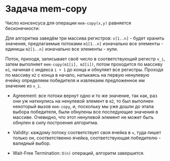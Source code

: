 # Задача mem-copy

Число консенсуса для операции `mem-copy(x,y)` равняется бесконечности:

Для алгоритма заведём три массива регистров:
`v[1..n]` - будет хранить значения, предлагаемые потоками
`m1[1..n]` изначально все элементы - единицы
`m2[1..n]` изначально все элементы - нули.

Поток, приходя, записывает своё число в соответствующий регистр `v_i`,  затем выполняет `mem-copy(m1[i], m2[i])`, потом проходится по массиву `m1`, начиная с индекса `i + 1` до конца и обнуляет все регистры. Проходя по массиву `m2` с конца в начало, натыкаясь на первую ненулевую ячейку определяем победителя и извлекаем предложенное им значение из `v_i`.

- Agreement: все потоки вернут одно и то же значение, так как, раз они уж наткнулись на ненулевой элемент в `m2`, то был выполнен некоторый вызов `mem-copy`,  и, поскольку мы уже дошли до этапа выбора победителя, были обнулены все последующие значения в массиве. Очевидно, что этот ненулевой элемент не может быть обнулен в силу построения алгоритма.

- Validity: каждому потоку соответствует своя ячейка в `v`, туда пишет только он, соответственно ячейка, соответствующая победителю - валидный выбор.

- Wait-Free Termination: `O(n)` операций, алгоритм завершится.
